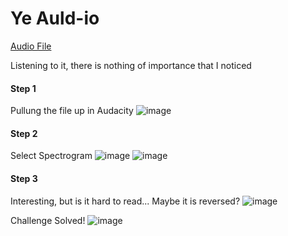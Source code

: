 # Ye Auld-io

[Audio File](https://github.com/eiharun/CTFs/blob/6cf30c536573e9054c0234ca24a264bd0bd18116/DigitalOverdose2022/Audionography/challenge1.wav)

Listening to it, there is nothing of importance that I noticed

#### Step 1 
Pullung the file up in Audacity
![image](https://user-images.githubusercontent.com/92404926/202924583-e48c5dec-b789-405a-9ea9-778a84c1cad8.png)

#### Step 2

Select Spectrogram
![image](https://user-images.githubusercontent.com/92404926/202924617-a248681b-e5f4-47bf-8b6a-cd4e5152be3d.png)
![image](https://user-images.githubusercontent.com/92404926/202924672-ee6d5569-46ba-48d5-8f50-02a8a18410ee.png)

#### Step 3
Interesting, but is it hard to read... Maybe it is reversed?
![image](https://user-images.githubusercontent.com/92404926/202924695-82536ec3-fb83-4aa6-b73d-63192a6e69d2.png)

Challenge Solved!
![image](https://user-images.githubusercontent.com/92404926/202924706-16d8f315-01aa-4566-abb8-c8740d6c811c.png)



